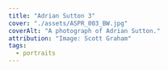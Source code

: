 ```yaml
---
title: "Adrian Sutton 3"
cover: "./assets/ASPR_003_BW.jpg"
coverAlt: "A photograph of Adrian Sutton."
attribution: "Image: Scott Graham"
tags:
  - portraits
---
```

